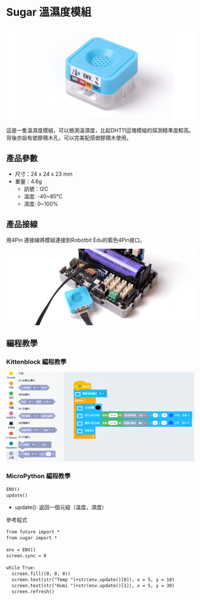 # Sugar 溫濕度模組

![](./images/env1.png)

這是一隻溫濕度模組，可以檢測溫濕度，比起DHT11這塊模組的探測精準度較高。背後亦設有塑膠積木孔，可以完美配搭塑膠積木使用。

## 產品參數

- 尺寸：24 x 24 x 23 mm
- 重量：4.6g
    - 訊號：I2C
    - 溫度: -40~85°C
    - 濕度: 0~100%

## 產品接線

用4Pin 連接線將模組連接到Robotbit Edu的藍色4Pin接口。

![](./images/env2.png)

## 編程教學

### Kittenblock 編程教學

![](./images/env3.png)

### MicroPython 編程教學

    ENV()
    update()

- update(): 返回一個元組（溫度，濕度）

參考程式

    from future import *
    from sugar import *
    
    env = ENV()
    screen.sync = 0
    
    while True:
      screen.fill((0, 0, 0))
      screen.text(str("Temp ")+str(env.update()[0]), x = 5, y = 10)
      screen.text(str("Humi ")+str(env.update()[1]), x = 5, y = 30)
      screen.refresh()